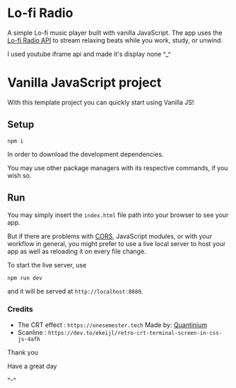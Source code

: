 # Lo-fi Radio 
A simple Lo-fi music player built with vanilla JavaScript. The app uses the [Lo-fi Radio API](https://lofi-radio-man.vercel.app/) to stream relaxing beats while you work, study, or unwind.

I used youtube iframe api and made it's display none ^_^


# Vanilla JavaScript project

With this template project you can quickly start using Vanilla JS!

## Setup
```
npm i
```

In order to download the development dependencies.

You may use other package managers with its respective commands, if you wish so.

## Run
You may simply insert the `index.html` file path into your browser to see your app.

But if there are problems with [CORS](https://developer.mozilla.org/en-US/docs/Web/HTTP/CORS), JavaScript modules, or with your workflow in general, you might prefer to use a live local server to host your app as well as reloading it on every file change.

To start the live server, use

```
npm run dev
```

and it will be served at `http://localhost:8080`.

### Credits
 - The CRT effect : `https://onesemester.tech` Made by: [Quantinium](https://x.com/quantinium_dev)
 - Scanline : `https://dev.to/ekeijl/retro-crt-terminal-screen-in-css-js-4afh`


Thank you

Have a great day 

^-^